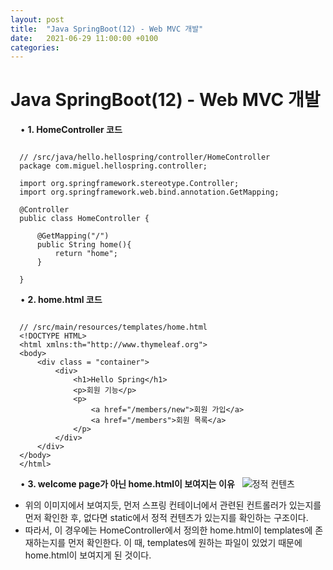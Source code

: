 ```yaml
---
layout: post
title:  "Java SpringBoot(12) - Web MVC 개발"
date:   2021-06-29 11:00:00 +0100
categories:
---
```


# Java SpringBoot(12) - Web MVC 개발
&nbsp;
&nbsp;
• **1. HomeController 코드**
&nbsp;
```

  // /src/java/hello.hellospring/controller/HomeController
  package com.miguel.hellospring.controller;

  import org.springframework.stereotype.Controller;
  import org.springframework.web.bind.annotation.GetMapping;

  @Controller
  public class HomeController {

      @GetMapping("/")
      public String home(){
          return "home";
      }

  }

```
&nbsp;
&nbsp;
• **2. home.html 코드**
&nbsp;
```

  // /src/main/resources/templates/home.html
  <!DOCTYPE HTML>
  <html xmlns:th="http://www.thymeleaf.org">
  <body>
      <div class = "container">
          <div>
              <h1>Hello Spring</h1>
              <p>회원 기능</p>
              <p>
                  <a href="/members/new">회원 가입</a>
                  <a href="/members">회원 목록</a>
              </p>
          </div>
      </div>
  </body>
  </html>

```
&nbsp;
&nbsp;
• **3. welcome page가 아닌 home.html이 보여지는 이유**
&nbsp;
![정적 컨텐츠](../../../../assets/images/homeMVC.png)
&nbsp;
- 위의 이미지에서 보여지듯, 먼저 스프링 컨테이너에서 관련된 컨트롤러가 있는지를 먼저 확인한 후, 없다면 static에서 정적 컨텐츠가 있는지를 확인하는 구조이다.
- 따라서, 이 경우에는 HomeController에서 정의한 home.html이 templates에 존재하는지를 먼저 확인한다. 이 때, templates에 원하는 파일이 있었기 때문에 home.html이 보여지게 된 것이다.

